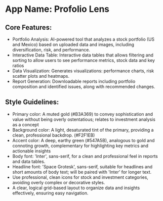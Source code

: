# **App Name**: Profolio Lens

## Core Features:

- Portfolio Analysis: AI-powered tool that analyzes a stock portfolio (US and Mexico) based on uploaded data and images, including diversification, risk, and performance.
- Interactive Data Table: Interactive data tables that allows filtering and sorting to allow users to see performance metrics, stock data and key ratios
- Data Visualization: Generates visualizations: performance charts, risk scatter plots and heatmaps.
- Report Generation: Downloadable reports including portfolio composition and identified issues, along with recommended changes.

## Style Guidelines:

- Primary color: A muted gold (#B3A369) to convey sophistication and value without being overly ostentatious; relates to investment analysis as a concept
- Background color: A light, desaturated tint of the primary, providing a clean, professional backdrop. (#F2F1EB)
- Accent color: A deep, earthy green (#547A5B), analogous to gold and connoting growth, complementary for highlighting key metrics and actionable insights
- Body font: 'Inter', sans-serif, for a clean and professional feel in reports and data tables.
- Headline font: 'Space Grotesk', sans-serif, suitable for headlines and short amounts of body text; will be paired with 'Inter' for longer text.
- Use professional, clean icons for stock and investment categories, avoiding overly complex or decorative styles.
- A clear, logical grid-based layout to organize data and insights effectively, ensuring easy navigation.
